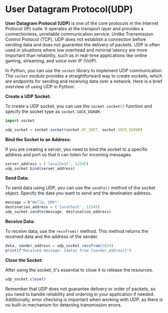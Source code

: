 User Datagram Protocol(UDP)
===========================


**User Datagram Protocol (UDP)** is one of the core protocols in the Internet Protocol (IP) suite. It operates at the transport layer and provides a connectionless, unreliable communication service. Unlike Transmission Control Protocol (TCP), UDP does not establish a connection before sending data and does not guarantee the delivery of packets. UDP is often used in situations where low overhead and minimal latency are more important than reliability, such as in real-time applications like online gaming, streaming, and voice over IP (VoIP).

In Python, you can use the `socket` library to implement UDP communication. The `socket` module provides a straightforward way to create sockets, which are endpoints for sending and receiving data over a network. Here is a brief overview of using UDP in Python:

**Create a UDP Socket:**

To create a UDP socket, you can use the `socket.socket()` function and specify the socket type as `socket.SOCK_DGRAM`.

```js
import socket

udp_socket = socket.socket(socket.AF_INET, socket.SOCK_DGRAM)
```
**Bind the Socket to an Address:**

If you are creating a server, you need to bind the socket to a specific address and port so that it can listen for incoming messages.

```js
server_address = ('localhost', 12345)
udp_socket.bind(server_address)

```

**Send Data:**

To send data using UDP, you can use the `sendto()` method of the socket object. Specify the data you want to send and the destination address.

```js
message = b"Hello, UDP!"
destination_address = ('localhost', 12345)
udp_socket.sendto(message, destination_address)

```

**Receive Data:**

To receive data, use the `recvfrom()` method. This method returns the received data and the address of the sender.

```js
data, sender_address = udp_socket.recvfrom(1024)
print(f"Received message: {data} from {sender_address}")

```

**Close the Socket:**

After using the socket, it's essential to close it to release the resources.

```js
udp_socket.close()

```

Remember that UDP does not guarantee delivery or order of packets, so you need to handle reliability and ordering in your application if needed. Additionally, error checking is important when working with UDP, as there is no built-in mechanism for detecting transmission errors.


